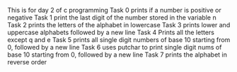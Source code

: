 This is for day 2 of c programming
Task 0 prints if a number is positive or negative
Task 1 print the last digit of the number stored in the variable n
Task 2 prints the letters of the alphabet in lowercase
Task 3 prints lower and uppercase alphabets followed by a new line 
Task 4 Prints all the letters except q and e
Task 5 prints all single digit numbers of base 10 starting from 0, followed by a new line
Task 6 uses putchar to print single digit nums of base 10 starting from 0, followed by a new line
Task 7 prints the alphabet in reverse order
